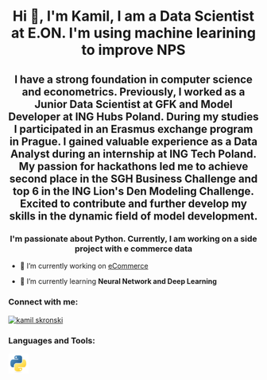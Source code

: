 <h1 align="center">Hi 👋, I'm Kamil, I am a Data Scientist at E.ON. I'm using machine learining to improve NPS </h1>
<h2 align="center"> I have a strong foundation in computer science and econometrics. Previously, I worked as a Junior Data Scientist at GFK and Model Developer at ING Hubs Poland. During my studies I participated in an Erasmus exchange program in Prague. I gained valuable experience as a Data Analyst during an internship at ING Tech Poland. My passion for hackathons led me to achieve second place in the SGH Business Challenge and top 6 in the ING Lion's Den Modeling Challenge. Excited to contribute and further develop my skills in the dynamic field of model development. </h2>
<h3 align="center">I'm passionate about Python. Currently, I am working on a side project with e commerce data</h3>

- 🔭 I’m currently working on [eCommerce](https://github.com/Skronski/e_commerce)

- 🌱 I’m currently learning **Neural Network and Deep Learning**

<h3 align="left">Connect with me:</h3>
<p align="left">
<a href="https://www.linkedin.com/in/kamil-skronski/" target="blank"><img align="center" src="https://raw.githubusercontent.com/rahuldkjain/github-profile-readme-generator/master/src/images/icons/Social/linked-in-alt.svg" alt="kamil skronski" height="30" width="40" /></a>
</p>

<h3 align="left">Languages and Tools:</h3>
<p align="left"> <a href="https://www.python.org" target="_blank" rel="noreferrer"> <img src="https://raw.githubusercontent.com/devicons/devicon/master/icons/python/python-original.svg" alt="python" width="40" height="40"/> </a>  </p>
